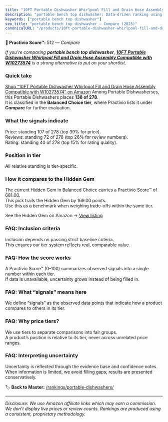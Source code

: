 ```yaml
---
title: "10FT Portable Dishwasher Whirlpool Fill and Drain Hose Assembly Compatible with W10273574"
description: "portable bench top dishwasher: Data-driven ranking using the Practivio Score™. Positioned by quality, value, demand, findability, momentum."
keywords: ["portable bench top dishwasher"]
seo_title: "portable bench top dishwasher — Compare (2025)"
canonicalURL: "/products/10ft-portable-dishwasher-whirlpool-fill-and-drain-hose-assembly-compatible-with-w10273574-B0B95NCM4X/"
---
```


**🛒 Practivio Score™:** 512 — _Compare_


*If you're comparing **portable bench top dishwasher**, **[10FT Portable Dishwasher Whirlpool Fill and Drain Hose Assembly Compatible with W10273574](https://www.amazon.com/dp/B0B95NCM4X?tag=practivio-20)** is a strong alternative to put on your shortlist.*
### Quick take
[Shop “10FT Portable Dishwasher Whirlpool Fill and Drain Hose Assembly Compatible with W10273574” on Amazon](https://www.amazon.com/dp/B0B95NCM4X?tag=practivio-20)
Among Portable Dishwasherses, this Portable Dishwashers places **138 of 278**.  
It is classified in the **Balanced Choice tier**, where Practivio lists it under **Compare** for further evaluation.

### What the signals indicate
Price: standing 107 of 278 (top 39% for price).  
Reviews: standing 72 of 278 (top 26% for review numbers).  
Rating: standing 40 of 278 (top 15% for rating quality).  

### Position in tier
All relative standing is tier-specific.

### How it compares to the Hidden Gem
The current Hidden Gem in Balanced Choice carries a Practivio Score™ of 681.00.  
This pick trails the Hidden Gem by 169.00 points.  
Use this as a benchmark when weighing trade-offs within the same tier.  

See the Hidden Gem on Amazon → [View listing](https://www.amazon.com/dp/B0B9GJFNLX?tag=practivio-20)

### FAQ: Inclusion criteria
Inclusion depends on passing strict baseline criteria.  
This ensures our tier system reflects real, comparable value.

### FAQ: How the score works
A Practivio Score™ (0–100) summarizes observed signals into a single number within each tier.  
If data is unavailable, uncertainty grows instead of being filled in.

### FAQ: What “signals” means here
We define “signals” as the observed data points that indicate how a product compares to others in its tier.

### FAQ: Why price tiers?
We use tiers to separate comparisons into fair groups.  
A product’s position is relative to its tier, never across unrelated price ranges.

### FAQ: Interpreting uncertainty
Uncertainty is reflected through the evidence base and confidence notes.  
When information is limited, we avoid filling gaps; results are presented conservatively.

<!-- Missing template for Compare/CompareWithinPriceClass -->


🏷️ **Back to Master:** [/rankings/portable-dishwashers/](/rankings/portable-dishwashers/)

---
_Disclosure: We use Amazon affiliate links which may earn a commission. We don’t display live prices or review counts. Rankings are produced using a consistent, proprietary methodology._
